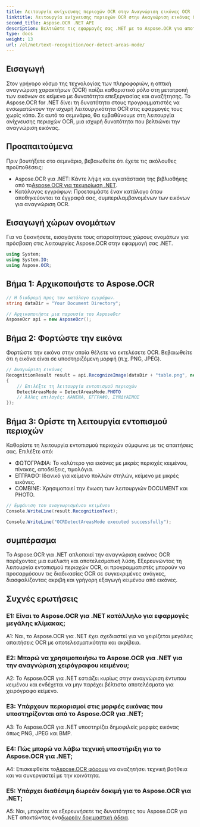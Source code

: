 ```yaml
---
title: Λειτουργία ανίχνευσης περιοχών OCR στην Αναγνώριση εικόνας OCR
linktitle: Λειτουργία ανίχνευσης περιοχών OCR στην Αναγνώριση εικόνας OCR
second_title: Aspose.OCR .NET API
description: Βελτιώστε τις εφαρμογές σας .NET με το Aspose.OCR για αποτελεσματική αναγνώριση κειμένου εικόνας. Εξερευνήστε τη λειτουργία ανίχνευσης περιοχών OCR για ακριβή αποτελέσματα.
type: docs
weight: 13
url: /el/net/text-recognition/ocr-detect-areas-mode/
---
```

## Εισαγωγή

Στον γρήγορο κόσμο της τεχνολογίας των πληροφοριών, η οπτική αναγνώριση χαρακτήρων (OCR) παίζει καθοριστικό ρόλο στη μετατροπή των εικόνων σε κείμενο με δυνατότητα επεξεργασίας και αναζήτησης. Το Aspose.OCR for .NET δίνει τη δυνατότητα στους προγραμματιστές να ενσωματώνουν την ισχυρή λειτουργικότητα OCR στις εφαρμογές τους χωρίς κόπο. Σε αυτό το σεμινάριο, θα εμβαθύνουμε στη λειτουργία ανίχνευσης περιοχών OCR, μια ισχυρή δυνατότητα που βελτιώνει την αναγνώριση εικόνας.

## Προαπαιτούμενα

Πριν βουτήξετε στο σεμινάριο, βεβαιωθείτε ότι έχετε τις ακόλουθες προϋποθέσεις:

-  Aspose.OCR για .NET: Κάντε λήψη και εγκατάσταση της βιβλιοθήκης από το[Aspose.OCR για τεκμηρίωση .NET](https://reference.aspose.com/ocr/net/).
- Κατάλογος εγγράφων: Προετοιμάστε έναν κατάλογο όπου αποθηκεύονται τα έγγραφά σας, συμπεριλαμβανομένων των εικόνων για αναγνώριση OCR.

## Εισαγωγή χώρων ονομάτων

Για να ξεκινήσετε, εισαγάγετε τους απαραίτητους χώρους ονομάτων για πρόσβαση στις λειτουργίες Aspose.OCR στην εφαρμογή σας .NET.

```csharp
using System;
using System.IO;
using Aspose.OCR;
```

## Βήμα 1: Αρχικοποιήστε το Aspose.OCR

```csharp
// Η διαδρομή προς τον κατάλογο εγγράφων.
string dataDir = "Your Document Directory";

// Αρχικοποιήστε μια παρουσία του AsposeOcr
AsposeOcr api = new AsposeOcr();
```

## Βήμα 2: Φορτώστε την εικόνα

Φορτώστε την εικόνα στην οποία θέλετε να εκτελέσετε OCR. Βεβαιωθείτε ότι η εικόνα είναι σε υποστηριζόμενη μορφή (π.χ. PNG, JPEG).

```csharp
// Αναγνώριση εικόνας
RecognitionResult result = api.RecognizeImage(dataDir + "table.png", new RecognitionSettings
{
    // Επιλέξτε τη λειτουργία εντοπισμού περιοχών
    DetectAreasMode = DetectAreasMode.PHOTO
    // Άλλες επιλογές: ΚΑΝΕΝΑ, ΕΓΓΡΑΦΟ, ΣΥΝΔΥΑΣΜΟΣ
});
```

## Βήμα 3: Ορίστε τη λειτουργία εντοπισμού περιοχών

Καθορίστε τη λειτουργία εντοπισμού περιοχών σύμφωνα με τις απαιτήσεις σας. Επιλέξτε από:
- ΦΩΤΟΓΡΑΦΙΑ: Το καλύτερο για εικόνες με μικρές περιοχές κειμένου, πίνακες, αποδείξεις, τιμολόγια.
- ΕΓΓΡΑΦΟ: Ιδανικό για κείμενο πολλών στηλών, κείμενο με μικρές εικόνες.
- COMBINE: Χρησιμοποιεί την ένωση των λειτουργιών DOCUMENT και PHOTO.

```csharp
// Εμφάνιση του αναγνωρισμένου κειμένου
Console.WriteLine(result.RecognitionText);

Console.WriteLine("OCRDetectAreasMode executed successfully");
```

## συμπέρασμα

Το Aspose.OCR για .NET απλοποιεί την αναγνώριση εικόνας OCR παρέχοντας μια ευέλικτη και αποτελεσματική λύση. Εξερευνώντας τη λειτουργία εντοπισμού περιοχών OCR, οι προγραμματιστές μπορούν να προσαρμόσουν τις διαδικασίες OCR σε συγκεκριμένες ανάγκες, διασφαλίζοντας ακριβή και γρήγορη εξαγωγή κειμένου από εικόνες.

## Συχνές ερωτήσεις

### Ε1: Είναι το Aspose.OCR για .NET κατάλληλο για εφαρμογές μεγάλης κλίμακας;

A1: Ναι, το Aspose.OCR για .NET έχει σχεδιαστεί για να χειρίζεται μεγάλες απαιτήσεις OCR με αποτελεσματικότητα και ακρίβεια.

### Ε2: Μπορώ να χρησιμοποιήσω το Aspose.OCR για .NET για την αναγνώριση χειρόγραφου κειμένου;

A2: Το Aspose.OCR για .NET εστιάζει κυρίως στην αναγνώριση έντυπου κειμένου και ενδέχεται να μην παρέχει βέλτιστα αποτελέσματα για χειρόγραφο κείμενο.

### Ε3: Υπάρχουν περιορισμοί στις μορφές εικόνας που υποστηρίζονται από το Aspose.OCR για .NET;

A3: Το Aspose.OCR για .NET υποστηρίζει δημοφιλείς μορφές εικόνας όπως PNG, JPEG και BMP.

### Ε4: Πώς μπορώ να λάβω τεχνική υποστήριξη για το Aspose.OCR για .NET;

 A4: Επισκεφθείτε το[Aspose.OCR φόρουμ](https://forum.aspose.com/c/ocr/16) να αναζητήσει τεχνική βοήθεια και να συνεργαστεί με την κοινότητα.

### Ε5: Υπάρχει διαθέσιμη δωρεάν δοκιμή για το Aspose.OCR για .NET;

 A5: Ναι, μπορείτε να εξερευνήσετε τις δυνατότητες του Aspose.OCR για .NET αποκτώντας ένα[δωρεάν δοκιμαστική άδεια](https://releases.aspose.com/).